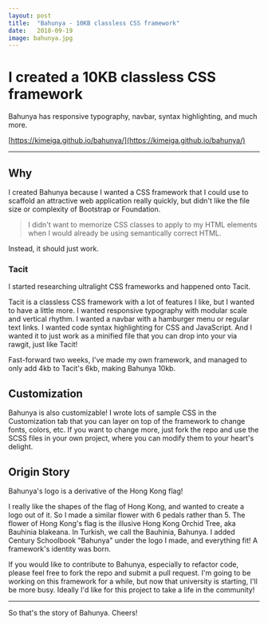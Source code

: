 ```yaml
---
layout: post
title:  "Bahunya - 10KB classless CSS framework"
date:   2018-09-19
image: bahunya.jpg
---
```


# I created a 10KB classless CSS framework
Bahunya has responsive typography, navbar, syntax highlighting, and much more.

[https://kimeiga.github.io/bahunya/](https://kimeiga.github.io/bahunya/)

---

## Why
I created Bahunya because I wanted a CSS framework that I could use to scaffold an attractive web application really quickly, but didn't like the file size or complexity of Bootstrap or Foundation.

> I didn't want to memorize CSS classes to apply to my HTML elements when I would already be using semantically correct HTML.

Instead, it should just work.
### Tacit
I started researching ultralight CSS frameworks and happened onto Tacit.

Tacit is a classless CSS framework with a lot of features I like, but I wanted to have a little more. I wanted responsive typography with modular scale and vertical rhythm. I wanted a navbar with a hamburger menu or regular text links. I wanted code syntax highlighting for CSS and JavaScript. And I wanted it to just work as a minified file that you can drop into your <head> via rawgit, just like Tacit!

Fast-forward two weeks, I've made my own framework, and managed to only add 4kb to Tacit's 6kb, making Bahunya 10kb.

## Customization

Bahunya is also customizable! I wrote lots of sample CSS in the Customization tab that you can layer on top of the framework to change fonts, colors, etc. If you want to change more, just fork the repo and use the SCSS files in your own project, where you can modify them to your heart's delight.

## Origin Story

Bahunya's logo is a derivative of the Hong Kong flag!

I really like the shapes of the flag of Hong Kong, and wanted to create a logo out of it. So I made a similar flower with 6 pedals rather than 5. The flower of Hong Kong's flag is the illusive Hong Kong Orchid Tree, aka Bauhinia blakeana. In Turkish, we call the Bauhinia, Bahunya. I added Century Schoolbook "Bahunya" under the logo I made, and everything fit! A framework's identity was born.

If you would like to contribute to Bahunya, especially to refactor code, please feel free to fork the repo and submit a pull request. I'm going to be working on this framework for a while, but now that university is starting, I'll be more busy. Ideally I'd like for this project to take a life in the community!

---

So that's the story of Bahunya. Cheers!